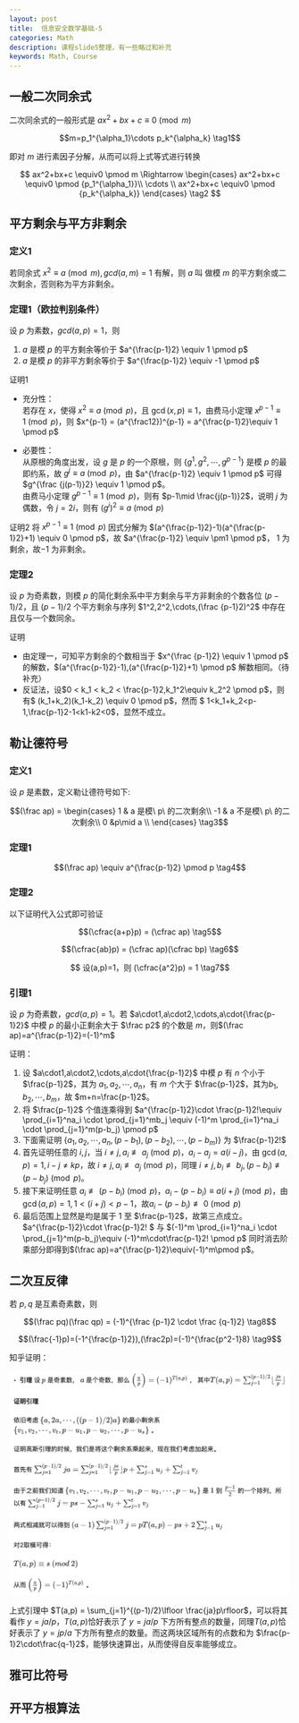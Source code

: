 ```yaml
---
layout: post
title:  信息安全数学基础-5
categories: Math
description: 课程slide5整理，有一些略过和补充
keywords: Math, Course 
---
```


## 一般二次同余式

二次同余式的一般形式是 $ax^2+bx+c\equiv0 \pmod m$

$$m=p_1^{\alpha_1}\cdots p_k^{\alpha_k} \tag1$$

即对 $m$ 进行素因子分解，从而可以将上式等式进行转换

$$
ax^2+bx+c \equiv0 \pmod m \Rightarrow
\begin{cases}
ax^2+bx+c \equiv0 \pmod {p_1^{\alpha_1}}\\
\cdots \\
ax^2+bx+c \equiv0 \pmod {p_k^{\alpha_k}}
\end{cases}
\tag2
$$

## 平方剩余与平方非剩余

### 定义1

若同余式 $x^2 \equiv a \pmod m, gcd(a,m)=1$ 有解，则 $a$ 叫
做模 $m$ 的平方剩余或二次剩余，否则称为平方非剩余。

### 定理1（欧拉判别条件）

设 $p$ 为素数，$gcd(a,p) = 1$，则

1. $a$ 是模 $p$ 的平方剩余等价于 $a^{\frac{p-1}2} \equiv 1 \pmod p$
2. $a$ 是模 $p$ 的非平方剩余等价于 $a^{\frac{p-1}2} \equiv -1 \pmod p$

证明1

- 充分性：  
若存在 $x$，使得 $x^2 \equiv a \pmod p$，且 $\gcd(x,p) \equiv 1$，由费马小定理 $x^{p-1}\equiv 1 \pmod p$，则 $x^{p-1} = (a^{\frac12})^{p-1} = a^{\frac{p-1}2}\equiv 1 \pmod p$  

- 必要性：  
从原根的角度出发，设 $g$ 是 $p$ 的一个原根，则 $\lbrace g^1,g^2,\cdots,g^{p-1}\rbrace$ 是模 $p$ 的最即约系，故 $g^j \equiv a \pmod p$，由 $a^{\frac{p-1}2} \equiv 1 \pmod p$ 可得 $g^{\frac {j(p-1)}2} \equiv 1 \pmod p$。  
由费马小定理 $g^{p-1}\equiv 1 \pmod p$，则有 $p-1\mid \frac{j(p-1)}2$，说明 $j$ 为偶数，令 $j=2i$，则有 $(g^i)^2 \equiv a \pmod p$

证明2
将 $x^{p-1}\equiv 1 \pmod p$ 因式分解为 $(a^{\frac{p-1}2}-1)(a^{\frac{p-1}2}+1) \equiv 0 \pmod p$，故 $a^{\frac{p-1}2} \equiv \pm1 \pmod p$， $1$ 为剩余，故$-1$ 为非剩余。

### 定理2

设 $p$ 为奇素数，则模 $p$ 的简化剩余系中平方剩余与平方非剩余的个数各位 $(p-1)/2$，且 $(p-1)/2$ 个平方剩余与序列 $1^2,2^2,\cdots,(\frac {p-1}2)^2$ 中存在且仅与一个数同余。

证明

- 由定理一，可知平方剩余的个数相当于 $x^{\frac {p-1}2} \equiv 1 \pmod p$ 的解数，$(a^{\frac{p-1}2}-1),(a^{\frac{p-1}2}+1) \pmod p$ 解数相同。（待补充）
- 反证法，设$0 < k_1 < k_2 < \frac{p-1}2,k_1^2\equiv k_2^2 \pmod p$，则有$ (k_1+k_2)(k_1-k_2) \equiv 0 \pmod p$，然而 $ 1<k_1+k_2<p-1,\frac{p-1}2-1<k1-k2<0$，显然不成立。

## 勒让德符号

### 定义1

设 $p$ 是素数，定义勒让德符号如下:

$$(\frac ap) = \begin{cases}
1 & a 是模\ p\ 的二次剩余\\
-1 & a 不是模\ p\ 的二次剩余\\
0 &p\mid a \\
\end{cases} \tag3$$

### 定理1

$$(\frac ap) \equiv a^{\frac{p-1}2} \pmod p \tag4$$

### 定理2

以下证明代入公式即可验证

$$(\cfrac{a+p}p) = (\cfrac ap) \tag5$$

$$(\cfrac{ab}p) = (\cfrac ap)(\cfrac bp) \tag6$$

$$ 设(a,p)=1，则 (\cfrac{a^2}p) = 1 \tag7$$

### 引理1

设 $p$ 为奇素数，$gcd(a,p)=1$。若 $a\cdot1,a\cdot2,\cdots,a\cdot{\frac{p-1}2}$ 中模 $p$ 的最小正剩余大于 $\frac p2$ 的个数是 $m$，则$(\frac ap)=a^{\frac{p-1}2}=(-1)^m$

证明：

1. 设 $a\cdot1,a\cdot2,\cdots,a\cdot{\frac{p-1}2}$ 中模 $p$ 有 $n$ 个小于 $\frac{p-1}2$，其为 $a_1,a_2,\cdots,a_n$，有 $m$ 个大于 $\frac{p-1}2$，其为$b_1,b_2,\cdots,b_m$，故 $m+n=\frac{p-1}2$。
2. 将 $\frac{p-1}2$ 个值连乘得到 $a^{\frac{p-1}2}\cdot \frac{p-1}2!\equiv \prod_{i=1}^na_i \cdot \prod_{j=1}^mb_j \equiv (-1)^m \prod_{i=1}^na_i \cdot \prod_{j=1}^m(p-b_j) \pmod p$
3. 下面需证明 $\lbrace a_1,a_2,\cdots,a_n,(p-b_1),(p-b_2),\cdots,(p-b_m) \rbrace$ 为 $\frac{p-1}2!$
4. 首先证明任意的 $i,j$，当 $i\not=j,a_i\not\equiv a_j \pmod p$，$a_i-a_j=a(i-j)$，由 $\gcd(a,p)=1,i-j\not = kp$，故 $i\not=j,a_i\not\equiv a_j \pmod p$，同理 $i\not=j,b_i\not\equiv b_j,(p-b_i)\not\equiv (p-b_j)\pmod p$。
5. 接下来证明任意 $a_i\not\equiv (p-b_i)\pmod p$，$a_i-(p-b_i)\equiv a(i+j)\pmod p$，由 $\gcd(a,p)=1,1< (i+j)< p-1$，故$a_i-(p-b_i)\not\equiv0 \pmod p$
6. 最后范围上显然是均是属于 $1$ 至 $\frac{p-1}2$，故第三点成立。$a^{\frac{p-1}2}\cdot \frac{p-1}2! $ 与 $(-1)^m \prod_{i=1}^na_i \cdot \prod_{j=1}^m(p-b_j)\equiv (-1)^m\cdot\frac{p-1}2!  \pmod p$ 同时消去阶乘部分即得到$(\frac ap)=a^{\frac{p-1}2}\equiv(-1)^m\pmod p$。

## 二次互反律

若 $p,q$ 是互素奇素数，则

$$(\frac pq)(\frac qp) = (-1)^{\frac {p-1}2 \cdot \frac {q-1}2} \tag8$$

$$(\frac{-1}p)=(-1^{\frac{p-1}2}),(\frac2p)=(-1)^{\frac{p^2-1}8} \tag9$$

知乎证明：

![引理](/images/posts/2022-10-16/2022-10-16-1.jpg)

上式引理中 $T(a,p) = \sum_{j=1}^{(p-1)/2}\lfloor \frac{ja}p\rfloor$，可以将其看作 $y=ja/p$，$T(a,p)$恰好表示了 $y=ja/p$ 下方所有整点的数量，同理$T(a,p)$恰好表示了 $y=jp/a$ 下方所有整点的数量。而这两块区域所有的点数和为 $\frac{p-1}2\cdot\frac{q-1}2$，能够快速算出，从而使得自反率能够成立。

## 雅可比符号


## 开平方根算法
